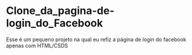 # Clone_da_pagina-de-login_do_Facebook
 Esse é um pequeno projeto na qual eu refiz a página de login do facebook apenas com HTML/CSDS
